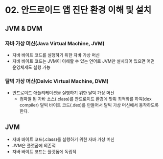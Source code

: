 # 02. 안드로이드 앱 진단 환경 이해 및 설치

## JVM & DVM

### 자바 가상 머신(Java Virtual Machine, JVM)

- 자바 바이트 코드를 실행하기 위한 자바 가상 머신
- 자바 바이트 코드는 JVM이 이해할 수 있는 언어로 JVM만 설치되어 있으면 어떤 운영체제도 실행 가능

### 달빅 가상 머신(Dalvic Virtual Machine, DVM)

- 안드로이드 애플리케이션을 실행하기 위한 달빅 가상 머신
    - 컴파일 된 자바 소스(.class)를 안드로이드 환경에 맞춰 최적화를 하여(dex compiler) 달빅 바이트 코드(.dex)를 만들어서 달빅 가상 머신에서 동작하도록 한다.

## JVM

- 자바 바이트 코드(.class)를 실행하기 위한 자바 가상 머신
- JVM은 플랫폼에 의존적
- 자바 바이트 코드는 플랫폼에 독립적